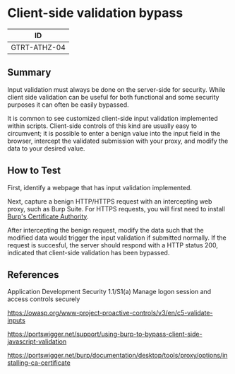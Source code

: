 # Client-side validation bypass

|ID          |
|------------|
|GTRT-ATHZ-04|

## Summary

Input validation must always be done on the server-side for security. While client side validation can be useful for both functional and some security purposes it can often be easily bypassed.

It is common to see customized client-side input validation implemented within scripts. Client-side controls of this kind are usually easy to circumvent; it is possible to enter a benign value into the input field in the browser, intercept the validated submission with your proxy, and modify the data to your desired value.

## How to Test

First, identify a webpage that has input validation implemented.

Next, capture a benign HTTP/HTTPS request with an intercepting web proxy, such as Burp Suite. For HTTPS requests, you will first need to install [Burp's Certificate Authority](https://portswigger.net/burp/documentation/desktop/tools/proxy/options/installing-ca-certificate).

After intercepting the benign request, modify the data such that the modified data would trigger the input validation if submitted normally. If the request is succesful, the server should respond with a HTTP status 200, indicated that client-side validation has been bypassed.

## References

Application Development Security 1.1/S1(a) Manage logon session and access controls securely

https://owasp.org/www-project-proactive-controls/v3/en/c5-validate-inputs

https://portswigger.net/support/using-burp-to-bypass-client-side-javascript-validation

https://portswigger.net/burp/documentation/desktop/tools/proxy/options/installing-ca-certificate
